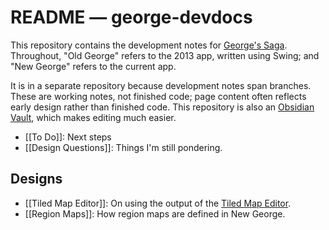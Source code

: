# README — george-devdocs

This repository contains the development notes for [George's Saga](https://github.com/wduquette/george).  Throughout, "Old George" refers to the 2013 app, written using Swing; and "New George" refers to the current app.

It is in a separate repository because development notes span branches.  These are working notes, not finished code; page content often reflects early design rather than finished code. This repository is also an [Obsidian Vault](https://obsidian.md), which makes editing much easier.

- [[To Do]]: Next steps
- [[Design Questions]]: Things I'm still pondering.

## Designs

- [[Tiled Map Editor]]: On using the output of the [Tiled Map Editor](https://mapeditor.org).
- [[Region Maps]]: How region maps are defined in New George.

